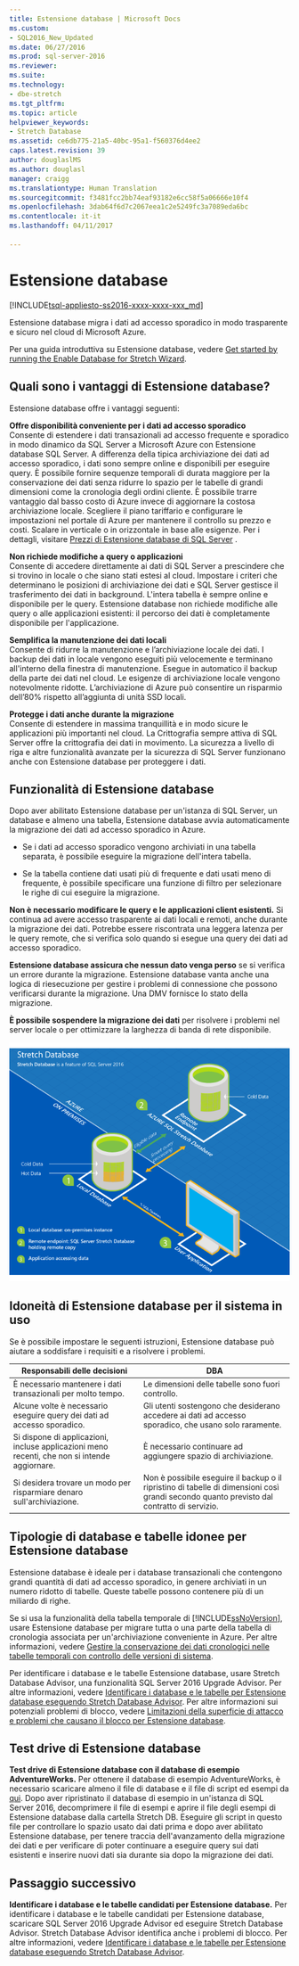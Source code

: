 ```yaml
---
title: Estensione database | Microsoft Docs
ms.custom:
- SQL2016_New_Updated
ms.date: 06/27/2016
ms.prod: sql-server-2016
ms.reviewer: 
ms.suite: 
ms.technology:
- dbe-stretch
ms.tgt_pltfrm: 
ms.topic: article
helpviewer_keywords:
- Stretch Database
ms.assetid: ce6db775-21a5-40bc-95a1-f560376d4ee2
caps.latest.revision: 39
author: douglaslMS
ms.author: douglasl
manager: craigg
ms.translationtype: Human Translation
ms.sourcegitcommit: f3481fcc2bb74eaf93182e6cc58f5a06666e10f4
ms.openlocfilehash: 3dab64f6d7c2067eea1c2e5249fc3a7089eda6bc
ms.contentlocale: it-it
ms.lasthandoff: 04/11/2017

---
```

# <a name="stretch-database"></a>Estensione database
[!INCLUDE[tsql-appliesto-ss2016-xxxx-xxxx-xxx_md](../../includes/tsql-appliesto-ss2016-xxxx-xxxx-xxx-md.md)]

  Estensione database migra i dati ad accesso sporadico in modo trasparente e sicuro nel cloud di Microsoft Azure.  
  
 Per una guida introduttiva su Estensione database, vedere [Get started by running the Enable Database for Stretch Wizard](../../sql-server/stretch-database/get-started-by-running-the-enable-database-for-stretch-wizard.md).  
  
## <a name="what-are-the-benefits-of-stretch-database"></a>Quali sono i vantaggi di Estensione database?  
 Estensione database offre i vantaggi seguenti:  
  
 **Offre disponibilità conveniente per i dati ad accesso sporadico**  
 Consente di estendere i dati transazionali ad accesso frequente e sporadico in modo dinamico da SQL Server a Microsoft Azure con Estensione database SQL Server. A differenza della tipica archiviazione dei dati ad accesso sporadico, i dati sono sempre online e disponibili per eseguire query. È possibile fornire sequenze temporali di durata maggiore per la conservazione dei dati senza ridurre lo spazio per le tabelle di grandi dimensioni come la cronologia degli ordini cliente. È possibile trarre vantaggio dal basso costo di Azure invece di aggiornare la costosa archiviazione locale. Scegliere il piano tariffario e configurare le impostazioni nel portale di Azure per mantenere il controllo su prezzo e costi. Scalare in verticale o in orizzontale in base alle esigenze. Per i dettagli, visitare [Prezzi di Estensione database di SQL Server](https://azure.microsoft.com/pricing/details/sql-server-stretch-database/) .  
  
 **Non richiede modifiche a query o applicazioni**  
 Consente di accedere direttamente ai dati di SQL Server a prescindere che si trovino in locale o che siano stati estesi al cloud.  Impostare i criteri che determinano le posizioni di archiviazione dei dati e SQL Server gestisce il trasferimento dei dati in background. L'intera tabella è sempre online e disponibile per le query. Estensione database non richiede modifiche alle query o alle applicazioni esistenti: il percorso dei dati è completamente disponibile per l'applicazione.  
  
 **Semplifica la manutenzione dei dati locali**  
 Consente di ridurre la manutenzione e l’archiviazione locale dei dati. I backup dei dati in locale vengono eseguiti più velocemente e terminano all'interno della finestra di manutenzione. Esegue in automatico il backup della parte dei dati nel cloud. Le esigenze di archiviazione locale vengono notevolmente ridotte. L’archiviazione di Azure può consentire un risparmio dell’80% rispetto all’aggiunta di unità SSD locali.  
  
 **Protegge i dati anche durante la migrazione**  
 Consente di estendere in massima tranquillità e in modo sicure le applicazioni più importanti nel cloud. La Crittografia sempre attiva di SQL Server offre la crittografia dei dati in movimento. La sicurezza a livello di riga e altre funzionalità avanzate per la sicurezza di SQL Server funzionano anche con Estensione database per proteggere i dati.  
  
## <a name="what-does-stretch-database-do"></a>Funzionalità di Estensione database  
 Dopo aver abilitato Estensione database per un'istanza di SQL Server, un database e almeno una tabella, Estensione database avvia automaticamente la migrazione dei dati ad accesso sporadico in Azure.  
  
-   Se i dati ad accesso sporadico vengono archiviati in una tabella separata, è possibile eseguire la migrazione dell'intera tabella.  
  
-   Se la tabella contiene dati usati più di frequente e dati usati meno di frequente, è possibile specificare una funzione di filtro per selezionare le righe di cui eseguire la migrazione.

**Non è necessario modificare le query e le applicazioni client esistenti.** Si continua ad avere accesso trasparente ai dati locali e remoti, anche durante la migrazione dei dati. Potrebbe essere riscontrata una leggera latenza per le query remote, che si verifica solo quando si esegue una query dei dati ad accesso sporadico.

**Estensione database assicura che nessun dato venga perso** se si verifica un errore durante la migrazione. Estensione database vanta anche una logica di riesecuzione per gestire i problemi di connessione che possono verificarsi durante la migrazione. Una DMV fornisce lo stato della migrazione.

**È possibile sospendere la migrazione dei dati** per risolvere i problemi nel server locale o per ottimizzare la larghezza di banda di rete disponibile.  
  
 ![Panoramica di Estensione database](../../sql-server/stretch-database/media/stretch-overview.png "Panoramica di Estensione database")  
  
## <a name="is-stretch-database-for-you"></a>Idoneità di Estensione database per il sistema in uso  
 Se è possibile impostare le seguenti istruzioni, Estensione database può aiutare a soddisfare i requisiti e a risolvere i problemi.  
  
|Responsabili delle decisioni|DBA|  
|--------------------------------|---------------------|  
|È necessario mantenere i dati transazionali per molto tempo.|Le dimensioni delle tabelle sono fuori controllo.|  
|Alcune volte è necessario eseguire query dei dati ad accesso sporadico.|Gli utenti sostengono che desiderano accedere ai dati ad accesso sporadico, che usano solo raramente.|  
|Si dispone di applicazioni, incluse applicazioni meno recenti, che non si intende aggiornare.|È necessario continuare ad aggiungere spazio di archiviazione.|  
|Si desidera trovare un modo per risparmiare denaro sull'archiviazione.|Non è possibile eseguire il backup o il ripristino di tabelle di dimensioni così grandi secondo quanto previsto dal contratto di servizio.|  
  
## <a name="what-kind-of-databases-and-tables-are-candidates-for-stretch-database"></a>Tipologie di database e tabelle idonee per Estensione database  
 Estensione database è ideale per i database transazionali che contengono grandi quantità di dati ad accesso sporadico, in genere archiviati in un numero ridotto di tabelle. Queste tabelle possono contenere più di un miliardo di righe.  
  
 Se si usa la funzionalità della tabella temporale di [!INCLUDE[ssNoVersion](../../includes/ssnoversion-md.md)], usare Estensione database per migrare tutta o una parte della tabella di cronologia associata per un'archiviazione conveniente in Azure. Per altre informazioni, vedere [Gestire la conservazione dei dati cronologici nelle tabelle temporali con controllo delle versioni di sistema](../../relational-databases/tables/manage-retention-of-historical-data-in-system-versioned-temporal-tables.md).  
  
 Per identificare i database e le tabelle Estensione database, usare Stretch Database Advisor, una funzionalità SQL Server 2016 Upgrade Advisor. Per altre informazioni, vedere [Identificare i database e le tabelle per Estensione database eseguendo Stretch Database Advisor](../../sql-server/stretch-database/stretch-database-databases-and-tables-stretch-database-advisor.md). Per altre informazioni sui potenziali problemi di blocco, vedere [Limitazioni della superficie di attacco e problemi che causano il blocco per Estensione database](../../sql-server/stretch-database/limitations-for-stretch-database.md).  

## <a name="test-drive-stretch-database"></a>Test drive di Estensione database  
 **Test drive di Estensione database con il database di esempio AdventureWorks.** Per ottenere il database di esempio AdventureWorks, è necessario scaricare almeno il file di database e il file di script ed esempi da [qui](https://www.microsoft.com/en-us/download/details.aspx?id=49502). Dopo aver ripristinato il database di esempio in un'istanza di SQL Server 2016, decomprimere il file di esempi e aprire il file degli esempi di Estensione database dalla cartella Stretch DB. Eseguire gli script in questo file per controllare lo spazio usato dai dati prima e dopo aver abilitato Estensione database, per tenere traccia dell'avanzamento della migrazione dei dati e per verificare di poter continuare a eseguire query sui dati esistenti e inserire nuovi dati sia durante sia dopo la migrazione dei dati.  
  
## <a name="next-step"></a>Passaggio successivo  
 **Identificare i database e le tabelle candidati per Estensione database.** Per identificare i database e le tabelle candidati per Estensione database, scaricare SQL Server 2016 Upgrade Advisor ed eseguire Stretch Database Advisor. Stretch Database Advisor identifica anche i problemi di blocco. Per altre informazioni, vedere [Identificare i database e le tabelle per Estensione database eseguendo Stretch Database Advisor](../../sql-server/stretch-database/stretch-database-databases-and-tables-stretch-database-advisor.md).  
  
  


